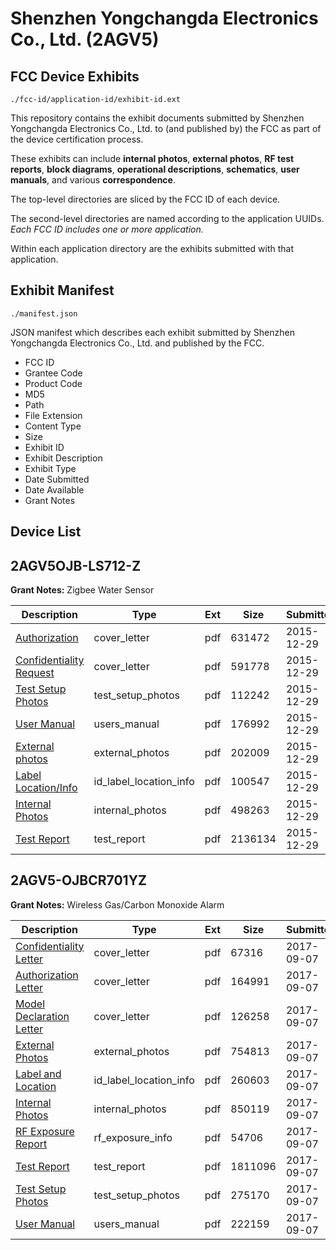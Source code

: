 # Shenzhen Yongchangda Electronics Co., Ltd. (2AGV5)
## FCC Device Exhibits

```
./fcc-id/application-id/exhibit-id.ext
```

This repository contains the exhibit documents submitted by Shenzhen Yongchangda Electronics Co., Ltd. to (and published by) the FCC as part of the device certification process.

These exhibits can include **internal photos**, **external photos**, **RF test reports**, **block diagrams**, **operational descriptions**, **schematics**, **user manuals**, and various **correspondence**.

The top-level directories are sliced by the FCC ID of each device.

The second-level directories are named according to the application UUIDs. *Each FCC ID includes one or more application.*

Within each application directory are the exhibits submitted with that application. 

## Exhibit Manifest

```
./manifest.json
```

JSON manifest which describes each exhibit submitted by Shenzhen Yongchangda Electronics Co., Ltd. and published by the FCC.

- FCC ID
- Grantee Code
- Product Code
- MD5
- Path
- File Extension
- Content Type
- Size
- Exhibit ID
- Exhibit Description
- Exhibit Type
- Date Submitted
- Date Available
- Grant Notes

## Device List
## 2AGV5OJB-LS712-Z
**Grant Notes:** Zigbee Water Sensor

| Description | Type | Ext | Size | Submitted | Available |
| ----------- | ---- | --- | ---- | --------- | --------- |
| [Authorization](2AGV5OJB-LS712-Z/83807e468e939da3f3e1d002baddc5eb/2859044.pdf) | cover_letter | pdf | 631472 | 2015-12-29 | 2015-12-29 |
| [Confidentiality Request](2AGV5OJB-LS712-Z/83807e468e939da3f3e1d002baddc5eb/2859045.pdf) | cover_letter | pdf | 591778 | 2015-12-29 | 2015-12-29 |
| [Test Setup Photos](2AGV5OJB-LS712-Z/83807e468e939da3f3e1d002baddc5eb/2859049.pdf) | test_setup_photos | pdf | 112242 | 2015-12-29 | 2015-12-29 |
| [User Manual](2AGV5OJB-LS712-Z/83807e468e939da3f3e1d002baddc5eb/2859050.pdf) | users_manual | pdf | 176992 | 2015-12-29 | 2015-12-29 |
| [External photos](2AGV5OJB-LS712-Z/83807e468e939da3f3e1d002baddc5eb/2859046.pdf) | external_photos | pdf | 202009 | 2015-12-29 | 2015-12-29 |
| [Label Location/Info](2AGV5OJB-LS712-Z/83807e468e939da3f3e1d002baddc5eb/2859048.pdf) | id_label_location_info | pdf | 100547 | 2015-12-29 | 2015-12-29 |
| [Internal Photos](2AGV5OJB-LS712-Z/83807e468e939da3f3e1d002baddc5eb/2859047.pdf) | internal_photos | pdf | 498263 | 2015-12-29 | 2015-12-29 |
| [Test Report](2AGV5OJB-LS712-Z/83807e468e939da3f3e1d002baddc5eb/2859051.pdf) | test_report | pdf | 2136134 | 2015-12-29 | 2015-12-29 |
## 2AGV5-OJBCR701YZ
**Grant Notes:** Wireless Gas/Carbon Monoxide Alarm

| Description | Type | Ext | Size | Submitted | Available |
| ----------- | ---- | --- | ---- | --------- | --------- |
| [Confidentiality Letter](2AGV5-OJBCR701YZ/c6c9d20a145af067e0545ce9894903af/3549062.pdf) | cover_letter | pdf | 67316 | 2017-09-07 | 2017-09-07 |
| [Authorization Letter](2AGV5-OJBCR701YZ/c6c9d20a145af067e0545ce9894903af/3549063.pdf) | cover_letter | pdf | 164991 | 2017-09-07 | 2017-09-07 |
| [Model Declaration Letter](2AGV5-OJBCR701YZ/c6c9d20a145af067e0545ce9894903af/3549064.pdf) | cover_letter | pdf | 126258 | 2017-09-07 | 2017-09-07 |
| [External Photos](2AGV5-OJBCR701YZ/c6c9d20a145af067e0545ce9894903af/3549058.pdf) | external_photos | pdf | 754813 | 2017-09-07 | 2017-09-07 |
| [Label and Location](2AGV5-OJBCR701YZ/c6c9d20a145af067e0545ce9894903af/3549065.pdf) | id_label_location_info | pdf | 260603 | 2017-09-07 | 2017-09-07 |
| [Internal Photos](2AGV5-OJBCR701YZ/c6c9d20a145af067e0545ce9894903af/3549059.pdf) | internal_photos | pdf | 850119 | 2017-09-07 | 2017-09-07 |
| [RF Exposure Report](2AGV5-OJBCR701YZ/c6c9d20a145af067e0545ce9894903af/3549067.pdf) | rf_exposure_info | pdf | 54706 | 2017-09-07 | 2017-09-07 |
| [Test Report](2AGV5-OJBCR701YZ/c6c9d20a145af067e0545ce9894903af/3549066.pdf) | test_report | pdf | 1811096 | 2017-09-07 | 2017-09-07 |
| [Test Setup Photos](2AGV5-OJBCR701YZ/c6c9d20a145af067e0545ce9894903af/3549060.pdf) | test_setup_photos | pdf | 275170 | 2017-09-07 | 2017-09-07 |
| [User Manual](2AGV5-OJBCR701YZ/c6c9d20a145af067e0545ce9894903af/3549061.pdf) | users_manual | pdf | 222159 | 2017-09-07 | 2017-09-07 |
